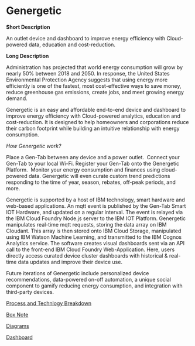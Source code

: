 # Genergetic


**Short Description**

An outlet device and dashboard to improve energy efficiency with Cloud-powered data, education and cost-reduction. 


**Long Description**

Administration has projected that world energy consumption will grow by nearly 50% between 2018 and 2050. In response, the United States Environmental Protection Agency suggests that using energy more efficiently is one of the fastest, most cost-effective ways to save money, reduce greenhouse gas emissions, create jobs, and meet growing energy demand.

Genergetic is an easy and affordable end-to-end device and dashboard to improve energy efficiency with Cloud-powered analytics, education and cost-reduction. It is designed to help homeowners and corporations reduce their carbon footprint while building an intuitive relationship with energy consumption. 

*How Genergetic work?*

Place a Gen-Tab between any device and a power outlet. 
Connect your Gen-Tab to your local Wi-Fi.
Register your Gen-Tab onto the Genergetic Platform. 
Monitor your energy consumption and finances using cloud-powered data. Genergetic will even curate custom trend predictions responding to the time of year, season, rebates, off-peak periods, and more.


Genergetic is supported by a host of IBM technology, smart hardware and web-based applications. An mqtt event is published by the Gen-Tab Smart IOT Hardware, and updated on a regular interval. The event is relayed via the IBM Cloud Foundry Node.js server to the IBM IOT Platform. Genergetic manipulates real-time mqtt requests, storing the data array on IBM Cloudant. This array is then stored onto IBM Cloud Storage, manipulated using IBM Watson Machine Learning, and transmitted to the IBM Cognos Analytics service. The software creates visual dashboards sent via an API call to the front-end IBM Cloud Foundry Web-Application. Here, users directly access curated device cluster dashboards with historical & real-time data updates and improve their device use.


Future iterations of Genergetic include personalized device recommendations, data-powered on-off automation, a unique social component to gamify reducing energy consumption, and integration with third-party devices. 

[Process and Technlogy Breakdown](https://app.mural.co/t/ibmcas4578/m/ibmcas4578/1622042309963/9edeb3b06b25fe5066227becf23f8121f1e97f08) 

[Box Note](https://ibm.ent.box.com/folder/136788401615?s=cuqihw747dg3lc8dvlhan0m4gixnp59)

[Diagrams](/Diagrams.md)

[Dashboard](/Dashboards.md)



